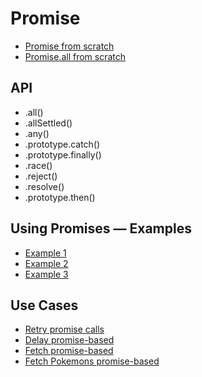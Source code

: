 # Promise

- [Promise from scratch](from-scratch/promise.js)
- [Promise.all from scratch](from-scratch/promiseAll.js)

## API

- .all()
- .allSettled()
- .any()
- .prototype.catch()
- .prototype.finally()
- .race()
- .reject()
- .resolve()
- .prototype.then()

## Using Promises — Examples

- [Example 1](examples/promise1.js)
- [Example 2](examples/promise2.js)
- [Example 3](examples/promise3.js)

## Use Cases

- [Retry promise calls](use-cases/retries.js)
- [Delay promise-based](use-cases/delay.js)
- [Fetch promise-based](use-cases/fetch.js)
- [Fetch Pokemons promise-based](use-cases/fetch-pokemons.js)
